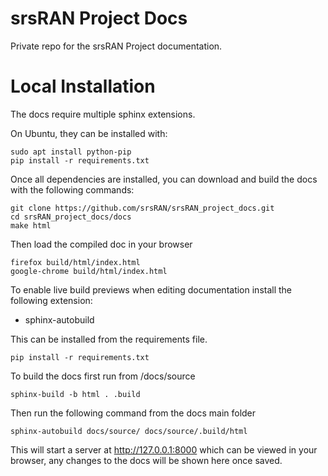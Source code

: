 # srsRAN Project Docs
Private repo for the srsRAN Project documentation.

# Local Installation 

The docs require multiple sphinx extensions.

On Ubuntu, they can be installed with:
```
sudo apt install python-pip
pip install -r requirements.txt
```

Once all dependencies are installed, you can download and build the docs with the following commands: 

```
git clone https://github.com/srsRAN/srsRAN_project_docs.git
cd srsRAN_project_docs/docs
make html
```

Then load the compiled doc in your browser
```
firefox build/html/index.html
google-chrome build/html/index.html
```

To enable live build previews when editing documentation install the following extension: 
- sphinx-autobuild 

This can be installed from the requirements file. 
```
pip install -r requirements.txt
```

To build the docs first run from /docs/source
```
sphinx-build -b html . .build
```

Then run the following command from the docs main folder
```
sphinx-autobuild docs/source/ docs/source/.build/html
```
This will start a server at http://127.0.0.1:8000 which can be viewed in your browser, any changes to the docs will be shown here once saved. 
